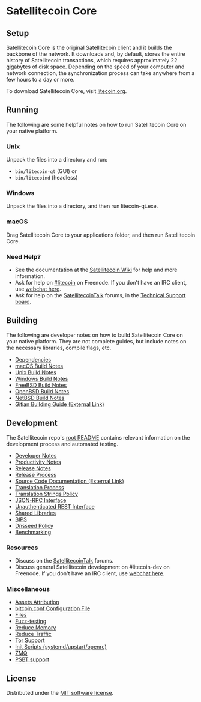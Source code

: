 Satellitecoin Core
=============

Setup
---------------------
Satellitecoin Core is the original Satellitecoin client and it builds the backbone of the network. It downloads and, by default, stores the entire history of Satellitecoin transactions, which requires approximately 22 gigabytes of disk space. Depending on the speed of your computer and network connection, the synchronization process can take anywhere from a few hours to a day or more.

To download Satellitecoin Core, visit [litecoin.org](https://litecoin.org/).

Running
---------------------
The following are some helpful notes on how to run Satellitecoin Core on your native platform.

### Unix

Unpack the files into a directory and run:

- `bin/litecoin-qt` (GUI) or
- `bin/litecoind` (headless)

### Windows

Unpack the files into a directory, and then run litecoin-qt.exe.

### macOS

Drag Satellitecoin Core to your applications folder, and then run Satellitecoin Core.

### Need Help?

* See the documentation at the [Satellitecoin Wiki](https://litecoin.info/) for help and more information.
* Ask for help on [#litecoin](https://webchat.freenode.net/#litecoin) on Freenode. If you don't have an IRC client, use [webchat here](https://webchat.freenode.net/#litecoin).
* Ask for help on the [SatellitecoinTalk](https://litecointalk.io/) forums, in the [Technical Support board](https://litecointalk.io/c/technical-support).

Building
---------------------
The following are developer notes on how to build Satellitecoin Core on your native platform. They are not complete guides, but include notes on the necessary libraries, compile flags, etc.

- [Dependencies](dependencies.md)
- [macOS Build Notes](build-osx.md)
- [Unix Build Notes](build-unix.md)
- [Windows Build Notes](build-windows.md)
- [FreeBSD Build Notes](build-freebsd.md)
- [OpenBSD Build Notes](build-openbsd.md)
- [NetBSD Build Notes](build-netbsd.md)
- [Gitian Building Guide (External Link)](https://github.com/bitcoin-core/docs/blob/master/gitian-building.md)

Development
---------------------
The Satellitecoin repo's [root README](/README.md) contains relevant information on the development process and automated testing.

- [Developer Notes](developer-notes.md)
- [Productivity Notes](productivity.md)
- [Release Notes](release-notes.md)
- [Release Process](release-process.md)
- [Source Code Documentation (External Link)](https://doxygen.bitcoincore.org/)
- [Translation Process](translation_process.md)
- [Translation Strings Policy](translation_strings_policy.md)
- [JSON-RPC Interface](JSON-RPC-interface.md)
- [Unauthenticated REST Interface](REST-interface.md)
- [Shared Libraries](shared-libraries.md)
- [BIPS](bips.md)
- [Dnsseed Policy](dnsseed-policy.md)
- [Benchmarking](benchmarking.md)

### Resources
* Discuss on the [SatellitecoinTalk](https://litecointalk.io/) forums.
* Discuss general Satellitecoin development on #litecoin-dev on Freenode. If you don't have an IRC client, use [webchat here](https://webchat.freenode.net/#litecoin-dev).

### Miscellaneous
- [Assets Attribution](assets-attribution.md)
- [bitcoin.conf Configuration File](bitcoin-conf.md)
- [Files](files.md)
- [Fuzz-testing](fuzzing.md)
- [Reduce Memory](reduce-memory.md)
- [Reduce Traffic](reduce-traffic.md)
- [Tor Support](tor.md)
- [Init Scripts (systemd/upstart/openrc)](init.md)
- [ZMQ](zmq.md)
- [PSBT support](psbt.md)

License
---------------------
Distributed under the [MIT software license](/COPYING).
